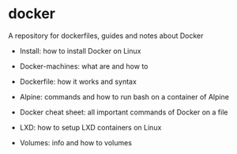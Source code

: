 # docker
A repository for dockerfiles, guides and notes about Docker

* Install: how to install Docker on Linux

* Docker-machines: what are and how to

* Dockerfile: how it works and syntax

* Alpine: commands and how to run bash on a container of Alpine

* Docker cheat sheet: all important commands of Docker on a file

* LXD: how to setup LXD containers on Linux

* Volumes: info and how to volumes
